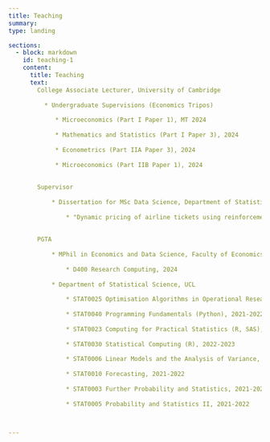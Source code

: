 ```yaml
---
title: Teaching 
summary: 
type: landing

sections:
  - block: markdown
    id: teaching-1
    content:  
      title: Teaching
      text: 
        College Associate Lecturer, University of Cambridge
        
          * Undergraduate Supervisions (Economics Tripos)
          
             * Microeconomics (Part I Paper 1), MT 2024
                
             * Mathematics and Statistics (Part I Paper 3), 2024
              
             * Econometrics (Part IIA Paper 3), 2024
              
             * Microeconomics (Part IIB Paper 1), 2024
          
        
        Supervisor
        
            * Dissertation for MSc Data Science, Department of Statistical Science, UCL, 2023-2024 
        
                * "Dynamic pricing of airline tickets using reinforcement learning" 
        
      
        PGTA 
      
            * MPhil in Economics and Data Science, Faculty of Economics, University of Cambridge
        
                * D400 Research Computing, 2024
        
            * Department of Statistical Science, UCL
        
                * STAT0025 Optimisation Algorithms in Operational Research, 2022-2023
          
                * STAT0040 Programming Fundamentals (Python), 2021-2022 & 2022-2023
          
                * STAT0023 Computing for Practical Statistics (R, SAS), 2022-2023
          
                * STAT0030 Statistical Computing (R), 2022-2023 
          
                * STAT0006 Linear Models and the Analysis of Variance, 2020-2021 & 2022-2023
          
                * STAT0010 Forecasting, 2021-2022
          
                * STAT0003 Further Probability and Statistics, 2021-2022
          
                * STAT0005 Probability and Statistics II, 2021-2022
      


---
```

